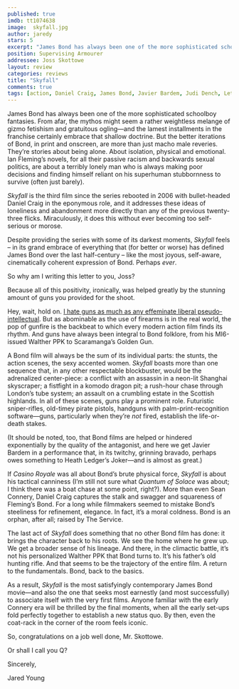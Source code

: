 ```yaml
---
published: true
imdb: tt1074638
image:  skyfall.jpg
author: jaredy 
stars: 5
excerpt: "James Bond has always been one of the more sophisticated schoolboy fantasies. From afar, the mythos might seem a rather weightless melange of gizmo fetishism and gratuitous ogling&mdash;and the lamest installments in the franchise certainly embrace that shallow doctrine. But the better iterations of Bond, in print and onscreen, are more than just macho male reveries. They&rsquo;re stories about being alone. About isolation, physical and emotional. Ian Fleming&rsquo;s novels, for all their passive racism and backwards sexual politics, are about a terribly lonely man who is always making poor decisions and finding himself reliant on his superhuman stubbornness to survive (often just barely)."
position: Supervising Armourer
addressee: Joss Skottowe
layout: review
categories: reviews
title: "Skyfall"
comments: true
tags: [action, Daniel Craig, James Bond, Javier Bardem, Judi Dench, Letters, Sam Mendes]
---
```

<p>James Bond has always been one of the more sophisticated schoolboy fantasies. From afar, the mythos might seem a rather weightless melange of gizmo fetishism and gratuitous ogling&mdash;and the lamest installments in the franchise certainly embrace that shallow doctrine. But the better iterations of Bond, in print and onscreen, are more than just macho male reveries. They&rsquo;re stories about being alone. About isolation, physical and emotional. Ian Fleming&rsquo;s novels, for all their passive racism and backwards sexual politics, are about a terribly lonely man who is always making poor decisions and finding himself reliant on his superhuman stubbornness to survive (often just barely).&nbsp;</p>
<p><em>Skyfall</em> is the third film since the series rebooted in 2006 with bullet-headed Daniel Craig in the eponymous role, and it addresses these ideas of loneliness and abandonment more directly than any of the previous twenty-three flicks. Miraculously, it does this without ever becoming too self-serious or morose.&nbsp;</p>
<p>Despite providing the series with some of its darkest moments, <em>Skyfall</em> feels &ndash; in its grand embrace of everything that (for better or worse) has defined James Bond over the last half-century &ndash; like the most joyous, self-aware, cinematically coherent expression of Bond. Perhaps <em>ever</em>.</p>
<p>So why am I writing this letter to you, Joss?&nbsp;</p>
<p>Because all of this positivity, ironically, was helped greatly by the stunning amount of guns you provided for the shoot.&nbsp;</p>
<p>Hey, wait, hold on. <a href="/letters/2012/7/27/the-dark-knight-rises.html">I hate guns as much as any effeminate liberal pseudo-intellectual</a>. But as abominable as the use of firearms is in the real world, the pop of gunfire is the backbeat to which every modern action film finds its rhythm. And guns have always been integral to Bond folklore, from his MI6-issued Walther PPK to Scaramanga&rsquo;s Golden Gun.</p>
<p>A Bond film will always be the sum of its individual parts: the stunts, the action scenes, the sexy accented women. <em>Skyfall</em> boasts more than one sequence that, in any other respectable blockbuster, would be the adrenalized center-piece: a conflict with an assassin in a neon-lit Shanghai skyscraper; a fistfight in a komodo dragon pit; a rush-hour chase through London&rsquo;s tube system; an assault on a crumbling estate in the Scottish highlands. In all of these scenes, guns play a prominent role. Futuristic sniper-rifles, old-timey pirate pistols, handguns with palm-print-recognition software&mdash;guns, particularly when they&rsquo;re <em>not</em> fired, establish the life-or-death stakes.</p>
<p>(It should be noted, too, that Bond films are helped or hindered exponentially by the quality of the antagonist, and here we get Javier Bardem in a performance that, in its twitchy, grinning bravado, perhaps owes something to Heath Ledger&rsquo;s Joker&mdash;and is almost as great.) &nbsp;&nbsp;</p>
<p>If <em>Casino Royale</em> was all about Bond&rsquo;s brute physical force, <em>Skyfall</em> is about his tactical canniness (I&rsquo;m still not sure what <em>Quantum of Solace</em> was about; I think there was a boat chase at some point, right?). More than even Sean Connery, Daniel Craig captures the stalk and swagger and squareness of Fleming&rsquo;s Bond. For a long while filmmakers seemed to mistake Bond&#8217;s steeliness for refinement, elegance. In fact, it&rsquo;s a moral coldness. Bond is an orphan, after all; raised by The Service.&nbsp;&nbsp;</p>
<p>The last act of <em>Skyfall</em> does something that no other Bond film has done: it brings the character back to his roots. We see the home where he grew up. We get a broader sense of his lineage. And there, in the climactic battle, it&rsquo;s not his personalized Walther PPK that Bond turns to. It&rsquo;s his father&rsquo;s old hunting rifle. And that seems to be the trajectory of the entire film. A return to the fundamentals. Bond, back to the basics. &nbsp;</p>
<p>As a result, <em>Skyfall</em> is the most satisfyingly contemporary James Bond movie&mdash;and also the one that seeks most earnestly (and most successfully) to associate itself with the very first films. Anyone familiar with the early Connery era will be thrilled by the final moments, when all the early set-ups fold perfectly together to establish a new status quo. By then, even the coat-rack in the corner of the room feels iconic.</p>
<p>So, congratulations on a job well done, Mr. Skottowe.&nbsp;</p>
<p>Or shall I call you Q?&nbsp;</p>
<p>Sincerely,&nbsp;</p>
<p>Jared Young</p>